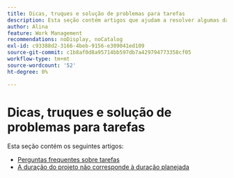 ```yaml
---
title: Dicas, truques e solução de problemas para tarefas
description: Esta seção contém artigos que ajudam a resolver algumas das perguntas mais frequentes ou a solucionar erros comuns ao trabalhar com tarefas no Adobe Workfront.
author: Alina
feature: Work Management
recommendations: noDisplay, noCatalog
exl-id: c93388d2-3166-4beb-9156-e309041ed109
source-git-commit: c1b8af0d8a95714bb597db7a429794773358cf05
workflow-type: tm+mt
source-wordcount: '52'
ht-degree: 0%

---
```


# Dicas, truques e solução de problemas para tarefas

Esta seção contém os seguintes artigos:

* [Perguntas frequentes sobre tarefas](../../../manage-work/tasks/tips-tricks-and-troubleshooting/tasks-faqs.md)
* [A duração do projeto não corresponde à duração planejada](../../../manage-work/tasks/tips-tricks-and-troubleshooting/projected-and-planned-durations-dont-match.md)
